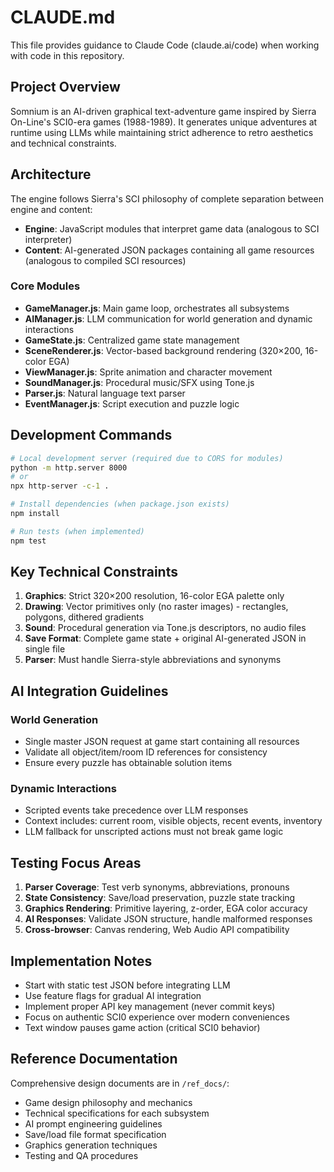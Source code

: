 # CLAUDE.md

This file provides guidance to Claude Code (claude.ai/code) when working with code in this repository.

## Project Overview

Somnium is an AI-driven graphical text-adventure game inspired by Sierra On-Line's SCI0-era games (1988-1989). It generates unique adventures at runtime using LLMs while maintaining strict adherence to retro aesthetics and technical constraints.

## Architecture

The engine follows Sierra's SCI philosophy of complete separation between engine and content:
- **Engine**: JavaScript modules that interpret game data (analogous to SCI interpreter)
- **Content**: AI-generated JSON packages containing all game resources (analogous to compiled SCI resources)

### Core Modules

- **GameManager.js**: Main game loop, orchestrates all subsystems
- **AIManager.js**: LLM communication for world generation and dynamic interactions
- **GameState.js**: Centralized game state management
- **SceneRenderer.js**: Vector-based background rendering (320×200, 16-color EGA)
- **ViewManager.js**: Sprite animation and character movement
- **SoundManager.js**: Procedural music/SFX using Tone.js
- **Parser.js**: Natural language text parser
- **EventManager.js**: Script execution and puzzle logic

## Development Commands

```bash
# Local development server (required due to CORS for modules)
python -m http.server 8000
# or
npx http-server -c-1 .

# Install dependencies (when package.json exists)
npm install

# Run tests (when implemented)
npm test
```

## Key Technical Constraints

1. **Graphics**: Strict 320×200 resolution, 16-color EGA palette only
2. **Drawing**: Vector primitives only (no raster images) - rectangles, polygons, dithered gradients
3. **Sound**: Procedural generation via Tone.js descriptors, no audio files
4. **Save Format**: Complete game state + original AI-generated JSON in single file
5. **Parser**: Must handle Sierra-style abbreviations and synonyms

## AI Integration Guidelines

### World Generation
- Single master JSON request at game start containing all resources
- Validate all object/item/room ID references for consistency
- Ensure every puzzle has obtainable solution items

### Dynamic Interactions
- Scripted events take precedence over LLM responses
- Context includes: current room, visible objects, recent events, inventory
- LLM fallback for unscripted actions must not break game logic

## Testing Focus Areas

1. **Parser Coverage**: Test verb synonyms, abbreviations, pronouns
2. **State Consistency**: Save/load preservation, puzzle state tracking
3. **Graphics Rendering**: Primitive layering, z-order, EGA color accuracy
4. **AI Responses**: Validate JSON structure, handle malformed responses
5. **Cross-browser**: Canvas rendering, Web Audio API compatibility

## Implementation Notes

- Start with static test JSON before integrating LLM
- Use feature flags for gradual AI integration
- Implement proper API key management (never commit keys)
- Focus on authentic SCI0 experience over modern conveniences
- Text window pauses game action (critical SCI0 behavior)

## Reference Documentation

Comprehensive design documents are in `/ref_docs/`:
- Game design philosophy and mechanics
- Technical specifications for each subsystem
- AI prompt engineering guidelines
- Save/load file format specification
- Graphics generation techniques
- Testing and QA procedures